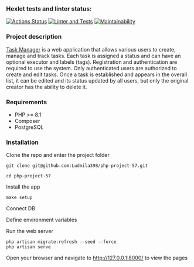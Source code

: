 ### Hexlet tests and linter status:
[![Actions Status](https://github.com/Ludmila398/php-project-57/workflows/hexlet-check/badge.svg)](https://github.com/Ludmila398/php-project-57/actions)
[![Linter and Tests](https://github.com/Ludmila398/php-project-57/actions/workflows/main.yml/badge.svg)](https://github.com/Ludmila398/php-project-57/actions/workflows/main.yml)
[![Maintainability](https://api.codeclimate.com/v1/badges/3e4d60b407cfd036d487/maintainability)](https://codeclimate.com/github/Ludmila398/php-project-57/maintainability)

### Project description

[Task Manager](https://task-manager-php.onrender.com/) is a web application that allows various users to create, manage and track tasks. Each task is assigned a status and can have an optional executor and labels (tags). Registration and authentication are required to use the system. Only authenticated users are authorized to create and edit tasks. Once a task is established and appears in the overall list, it can be edited and its status updated by all users, but only the original creator has the ability to delete it.

### Requirements

- PHP >= 8.1
- Composer
- PostgreSQL

### Installation

Clone the repo and enter the project folder
```
git clone git@github.com:Ludmila398/php-project-57.git

cd php-project-57
```
Install the app
```
make setup
```

Connect DB 

Define environment variables

Run the web server
```
php artisan migrate:refresh --seed --force
php artisan serve
```
Open your browser and navigate to http://127.0.0.1:8000/ to view the pages
